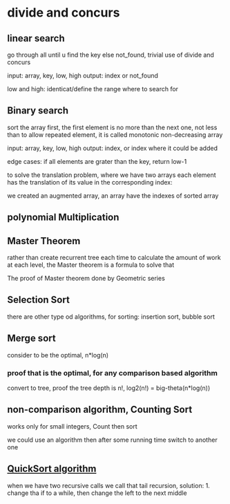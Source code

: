 # divide and concurs

## linear search

go through all until u find the key else not_found, trivial use of divide and concurs

input: array, key, low, high
output: index or not_found

low and high: identicat/define the range where to search for

## Binary search

sort the array first, the first element is no more than the next one, not less than to allow repeated element, it is called monotonic non-decreasing array

input: array, key, low, high
output: index, or index where it could be added

edge cases: if all elements are grater than the key, return low-1

to solve the translation problem, where we have two arrays each element has the translation of its value in the corresponding index:

we created an augmented array, an array have the indexes of sorted array

## polynomial Multiplication

## Master Theorem

rather than create recurrent tree each time to calculate the amount of work at each level, the Master theorem is a formula to solve that

The proof of Master theorem done by Geometric series

## Selection Sort

there are other type od algorithms, for sorting: insertion sort, bubble sort

## Merge sort

consider to be the optimal, n*log(n)

### proof that is the optimal, for any comparison based algorithm

convert to tree, proof the tree depth is n!, log2(n!) = big-theta(n*log(n))

## non-comparison algorithm, Counting Sort

works only for small integers, Count then sort

we could use an algorithm then after some running time switch to another one

## [QuickSort algorithm](https://www.khanacademy.org/computing/computer-science/algorithms/quick-sort/pc/challenge-implement-partition)

when we have two recursive calls we call that tail recursion, solution: 1. change tha if to a while, then change the left to the next middle
